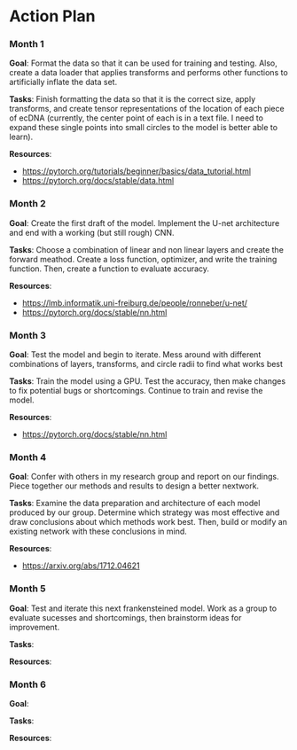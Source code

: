 # Action Plan

### Month 1
**Goal**: Format the data so that it can be used for training and testing. Also, create a data loader that applies transforms and performs other functions to artificially inflate the data set.

**Tasks**: Finish formatting the data so that it is the correct size, apply transforms, and create tensor representations of the location of each piece of ecDNA (currently, the center point of each is in a text file. I need to expand these single points into small circles to the model is better able to learn).

**Resources**:
- https://pytorch.org/tutorials/beginner/basics/data_tutorial.html
- https://pytorch.org/docs/stable/data.html


### Month 2
**Goal**: Create the first draft of the model. Implement the U-net architecture and end with a working (but still rough) CNN.

**Tasks**: Choose a combination of linear and non linear layers and create the forward meathod. Create a loss function, optimizer, and write the training function. Then, create a function to evaluate accuracy.

**Resources**:
- https://lmb.informatik.uni-freiburg.de/people/ronneber/u-net/
- https://pytorch.org/docs/stable/nn.html

### Month 3
**Goal**: Test the model and begin to iterate. Mess around with different combinations of layers, transforms, and circle radii to find what works best

**Tasks**: Train the model using a GPU. Test the accuracy, then make changes to fix potential bugs or shortcomings. Continue to train and revise the model.

**Resources**:
- https://pytorch.org/docs/stable/nn.html

### Month 4
**Goal**: Confer with others in my research group and report on our findings. Piece together our methods and results to design a better nextwork.

**Tasks**: Examine the data preparation and architecture of each model produced by our group. Determine which strategy was most effective and draw conclusions about which methods work best. Then, build or modify an existing network with these conclusions in mind.

**Resources**:
- https://arxiv.org/abs/1712.04621

### Month 5
**Goal**: Test and iterate this next frankensteined model. Work as a group to evaluate sucesses and shortcomings, then brainstorm ideas for improvement.

**Tasks**: 

**Resources**:

### Month 6
**Goal**:

**Tasks**:

**Resources**: